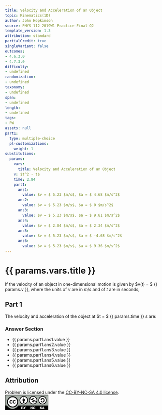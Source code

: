```yaml
---
title: Velocity and Acceleration of an Object
topic: Kinematics(1D)
author: John Hopkinson
source: PHYS 112 2019W1 Practice Final Q2
template_version: 1.3
attribution: standard
partialCredit: true
singleVariant: false
outcomes:
- 4.6.3.0
- 4.7.3.0
difficulty:
- undefined
randomization:
- undefined
taxonomy:
- undefined
span:
- undefined
length:
- undefined
tags:
- PW
assets: null
part1:
  type: multiple-choice
  pl-customizations:
    weight: 1
substitutions:
  params:
    vars:
      title: Velocity and Acceleration of an Object
    v: $t^2 - t$
    time: 2.84
    part1:
      ans1:
        value: $v = $ 5.23 $m/s$, $a = $ 4.68 $m/s^2$
      ans2:
        value: $v = $ 5.23 $m/s$, $a = $ 0 $m/s^2$
      ans3:
        value: $v = $ 5.23 $m/s$, $a = $ 9.81 $m/s^2$
      ans4:
        value: $v = $ 2.84 $m/s$, $a = $ 2.34 $m/s^2$
      ans5:
        value: $v = $ 5.23 $m/s$, $a = $ -4.68 $m/s^2$
      ans6:
        value: $v = $ 5.23 $m/s$, $a = $ 9.36 $m/s^2$
---
```

# {{ params.vars.title }}
If the velocity of an object in one-dimensional motion is given by $v(t) = $ {{ params.v }}, where the units of $v$ are in $m/s$ and of $t$ are in seconds,

## Part 1

The velocity and acceleration of the object at $t = $ {{ params.time }} $s$ are:

### Answer Section

- {{ params.part1.ans1.value }}
- {{ params.part1.ans2.value }}
- {{ params.part1.ans3.value }}
- {{ params.part1.ans4.value }}
- {{ params.part1.ans5.value }}
- {{ params.part1.ans6.value }}

## Attribution

Problem is licensed under the [CC-BY-NC-SA 4.0 license](https://creativecommons.org/licenses/by-nc-sa/4.0/).<br> ![The Creative Commons 4.0 license requiring attribution-BY, non-commercial-NC, and share-alike-SA license.](https://raw.githubusercontent.com/firasm/bits/master/by-nc-sa.png)
